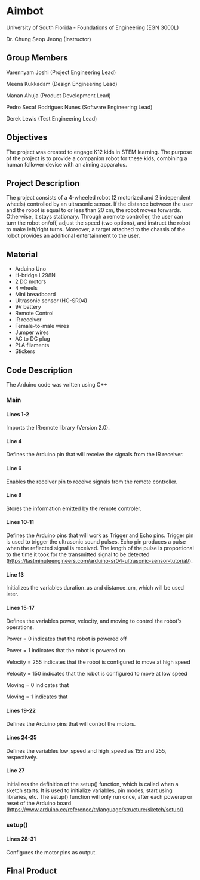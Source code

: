 # Aimbot

University of South Florida - Foundations of Engineering (EGN 3000L)

Dr. Chung Seop Jeong (Instructor)

## Group Members

Varennyam Joshi (Project Engineering Lead)

Meena Kukkadam (Design Engineering Lead)

Manan Ahuja (Product Development Lead)

Pedro Secaf Rodrigues Nunes (Software Engineering Lead)

Derek Lewis (Test Engineering Lead)

## Objectives

The project was created to engage K12 kids in STEM learning. The purpose of the project is to provide a companion robot for these kids, combining a human follower device with an aiming apparatus.

## Project Description

The project consists of a 4-wheeled robot (2 motorized and 2 independent wheels) controlled by an ultrasonic sensor. If the distance between the user and the robot is equal to or less than 20 cm, the robot moves forwards. Otherwise, it stays stationary. Through a remote controller, the user can turn the robot on/off, adjust the speed (two options), and instruct the robot to make left/right turns. Moreover, a target attached to the chassis of the robot provides an additional entertainment to the user.

## Material

- Arduino Uno
- H-bridge L298N
- 2 DC motors
- 4 wheels
- Mini breadboard
- Ultrasonic sensor (HC-SR04)
- 9V battery
- Remote Control
- IR receiver
- Female-to-male wires
- Jumper wires
- AC to DC plug
- PLA filaments
- Stickers

## Code Description

The Arduino code was written using C++

### Main

#### Lines 1-2

Imports the IRremote library (Version 2.0).

#### Line 4

Defines the Arduino pin that will receive the signals from the IR receiver.

#### Line 6

Enables the receiver pin to receive signals from the remote controller.

#### Line 8

Stores the information emitted by the remote controler.

#### Lines 10-11

Defines the Arduino pins that will work as Trigger and Echo pins. Trigger pin is used to trigger the ultrasonic sound pulses. Echo pin produces a pulse when the reflected signal is received. The length of the pulse is proportional to the time it took for the transmitted signal to be detected (https://lastminuteengineers.com/arduino-sr04-ultrasonic-sensor-tutorial/).

#### Line 13

Initializes the variables duration_us and distance_cm, which will be used later.

#### Lines 15-17

Defines the variables power, velocity, and moving to control the robot's operations.

Power = 0 indicates that the robot is powered off

Power = 1 indicates that the robot is powered on

Velocity = 255 indicates that the robot is configured to move at high speed

Velocity = 150 indicates that the robot is configured to move at low speed

Moving = 0 indicates that 

Moving = 1 indicates that

#### Lines 19-22

Defines the Arduino pins that will control the motors.

#### Lines 24-25

Defines the variables low_speed and high_speed as 155 and 255, respectively.

#### Line 27

Initializes the definition of the setup() function, which is called when a sketch starts. It is used to initialize variables, pin modes, start using libraries, etc. The setup() function will only run once, after each powerup or reset of the Arduino board (https://www.arduino.cc/reference/tr/language/structure/sketch/setup/).

### setup()

#### Lines 28-31

Configures the motor pins as output.

## Final Product
